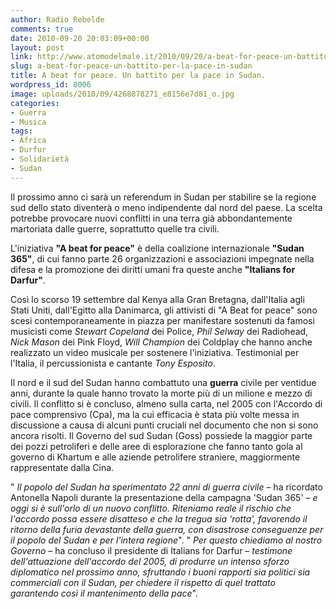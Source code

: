 ```yaml
---
author: Radio Rebelde
comments: true
date: 2010-09-20 20:03:09+00:00
layout: post
link: http://www.atomodelmale.it/2010/09/20/a-beat-for-peace-un-battito-per-la-pace-in-sudan/
slug: a-beat-for-peace-un-battito-per-la-pace-in-sudan
title: A beat for peace. Un battito per la pace in Sudan.
wordpress_id: 8006
image: uploads/2010/09/4268878271_e8156e7d81_o.jpg
categories:
- Guerra
- Musica
tags:
- Africa
- Durfur
- Solidarietà
- Sudan
---
```


Il prossimo anno ci sarà un referendum in Sudan per stabilire se la regione sud dello stato diventerà o meno indipendente dal nord del paese. La scelta potrebbe provocare nuovi conflitti in una terra già abbondantemente martoriata dalle guerre, soprattutto quelle tra civili.

L'iniziativa **"A beat for peace"** è della coalizione internazionale **"Sudan 365"**, di cui fanno parte 26 organizzazioni e associazioni impegnate nella difesa e la promozione dei diritti umani fra queste anche **"Italians for Darfur"**.

Così lo scorso 19 settembre dal Kenya alla Gran Bretagna, dall'Italia agli Stati Uniti, dall'Egitto alla Danimarca, gli attivisti di "A Beat for peace" sono scesi contemporaneamente in piazza per manifestare sostenuti da famosi musicisti come _Stewart Copeland_ dei Police, _Phil Selway_ dei Radiohead, _Nick Mason_ dei Pink Floyd, _Will Champion_ dei Coldplay che hanno anche realizzato un video musicale per sostenere l'iniziativa. Testimonial per l'Italia, il percussionista e cantante _Tony Esposito_.

Il nord e il sud del Sudan hanno combattuto una **guerra** civile per ventidue anni, durante la quale hanno trovato la morte più di un milione e mezzo di civili. Il conflitto si è concluso, almeno sulla carta, nel 2005 con l'Accordo di pace comprensivo (Cpa), ma la cui efficacia è stata più volte messa in discussione a causa di alcuni punti cruciali nel documento che non si sono ancora risolti. Il Governo del sud Sudan (Goss) possiede la maggior parte dei pozzi petroliferi e delle aree di esplorazione che fanno tanto gola al governo di Khartum e alle aziende petrolifere straniere, maggiormente rappresentate dalla Cina.

" _Il popolo del Sudan ha sperimentato 22 anni di guerra civile_ – ha ricordato Antonella Napoli durante la presentazione della campagna 'Sudan 365' – _e oggi si è sull'orlo di un nuovo conflitto. Riteniamo reale il rischio che l'accordo possa essere disatteso e che la tregua sia ‘rotta', favorendo il ritorno della furia devastante della guerra, con disastrose conseguenze per il popolo del Sudan e per l'intera regione_". " _Per questo chiediamo al nostro Governo_ – ha concluso il presidente di Italians for Darfur – _testimone dell'attuazione dell'accordo del 2005, di produrre un intenso sforzo diplomatico nel prossimo anno, sfruttando i buoni rapporti sia politici sia commerciali con il Sudan, per chiedere il rispetto di quel trattato garantendo così il mantenimento della pace_".
